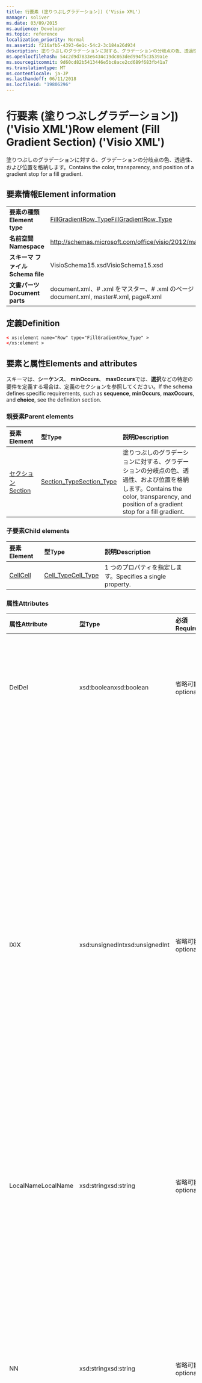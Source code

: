 ```yaml
---
title: 行要素 (塗りつぶしグラデーション]) ('Visio XML')
manager: soliver
ms.date: 03/09/2015
ms.audience: Developer
ms.topic: reference
localization_priority: Normal
ms.assetid: f216afb5-4393-6e1c-54c2-3c184a26d934
description: 塗りつぶしのグラデーションに対する、グラデーションの分岐点の色、透過性、および位置を格納します。
ms.openlocfilehash: 54c2d9d7833e6434c19dc863ded994f5c3539a1e
ms.sourcegitcommit: 9d60cd82b5413446e5bc8ace2cd689f683fb41a7
ms.translationtype: MT
ms.contentlocale: ja-JP
ms.lasthandoff: 06/11/2018
ms.locfileid: "19806296"
---
```

# <a name="row-element-fill-gradient-section-visio-xml"></a><span data-ttu-id="5dcd1-103">行要素 (塗りつぶしグラデーション]) ('Visio XML')</span><span class="sxs-lookup"><span data-stu-id="5dcd1-103">Row element (Fill Gradient Section) ('Visio XML')</span></span>

<span data-ttu-id="5dcd1-104">塗りつぶしのグラデーションに対する、グラデーションの分岐点の色、透過性、および位置を格納します。</span><span class="sxs-lookup"><span data-stu-id="5dcd1-104">Contains the color, transparency, and position of a gradient stop for a fill gradient.</span></span>
  
## <a name="element-information"></a><span data-ttu-id="5dcd1-105">要素情報</span><span class="sxs-lookup"><span data-stu-id="5dcd1-105">Element information</span></span>

|||
|:-----|:-----|
|<span data-ttu-id="5dcd1-106">**要素の種類**</span><span class="sxs-lookup"><span data-stu-id="5dcd1-106">**Element type**</span></span> <br/> |[<span data-ttu-id="5dcd1-107">FillGradientRow_Type</span><span class="sxs-lookup"><span data-stu-id="5dcd1-107">FillGradientRow_Type</span></span>](fillgradientrow_type-complextypevisio-xml.md) <br/> |
|<span data-ttu-id="5dcd1-108">**名前空間**</span><span class="sxs-lookup"><span data-stu-id="5dcd1-108">**Namespace**</span></span> <br/> |http://schemas.microsoft.com/office/visio/2012/main  <br/> |
|<span data-ttu-id="5dcd1-109">**スキーマ ファイル**</span><span class="sxs-lookup"><span data-stu-id="5dcd1-109">**Schema file**</span></span> <br/> |<span data-ttu-id="5dcd1-110">VisioSchema15.xsd</span><span class="sxs-lookup"><span data-stu-id="5dcd1-110">VisioSchema15.xsd</span></span>  <br/> |
|<span data-ttu-id="5dcd1-111">**文書パーツ**</span><span class="sxs-lookup"><span data-stu-id="5dcd1-111">**Document parts**</span></span> <br/> |<span data-ttu-id="5dcd1-112">document.xml、# .xml をマスター、# .xml のページ</span><span class="sxs-lookup"><span data-stu-id="5dcd1-112">document.xml, master#.xml, page#.xml</span></span>  <br/> |
   
## <a name="definition"></a><span data-ttu-id="5dcd1-113">定義</span><span class="sxs-lookup"><span data-stu-id="5dcd1-113">Definition</span></span>

```XML
< xs:element name="Row" type="FillGradientRow_Type" >
</xs:element >
```

## <a name="elements-and-attributes"></a><span data-ttu-id="5dcd1-114">要素と属性</span><span class="sxs-lookup"><span data-stu-id="5dcd1-114">Elements and attributes</span></span>

<span data-ttu-id="5dcd1-115">スキーマは、**シーケンス**、 **minOccurs**、 **maxOccurs**では、**選択**などの特定の要件を定義する場合は、定義のセクションを参照してください。</span><span class="sxs-lookup"><span data-stu-id="5dcd1-115">If the schema defines specific requirements, such as **sequence**, **minOccurs**, **maxOccurs**, and **choice**, see the definition section.</span></span> 
  
### <a name="parent-elements"></a><span data-ttu-id="5dcd1-116">親要素</span><span class="sxs-lookup"><span data-stu-id="5dcd1-116">Parent elements</span></span>

|<span data-ttu-id="5dcd1-117">**要素**</span><span class="sxs-lookup"><span data-stu-id="5dcd1-117">**Element**</span></span>|<span data-ttu-id="5dcd1-118">**型**</span><span class="sxs-lookup"><span data-stu-id="5dcd1-118">**Type**</span></span>|<span data-ttu-id="5dcd1-119">**説明**</span><span class="sxs-lookup"><span data-stu-id="5dcd1-119">**Description**</span></span>|
|:-----|:-----|:-----|
|[<span data-ttu-id="5dcd1-120">セクション</span><span class="sxs-lookup"><span data-stu-id="5dcd1-120">Section</span></span>](section-element-sheet_type-complextypevisio-xml.md) <br/> |[<span data-ttu-id="5dcd1-121">Section_Type</span><span class="sxs-lookup"><span data-stu-id="5dcd1-121">Section_Type</span></span>](section_type-complextypevisio-xml.md) <br/> |<span data-ttu-id="5dcd1-122">塗りつぶしのグラデーションに対する、グラデーションの分岐点の色、透過性、および位置を格納します。</span><span class="sxs-lookup"><span data-stu-id="5dcd1-122">Contains the color, transparency, and position of a gradient stop for a fill gradient.</span></span>  <br/> |
   
### <a name="child-elements"></a><span data-ttu-id="5dcd1-123">子要素</span><span class="sxs-lookup"><span data-stu-id="5dcd1-123">Child elements</span></span>

|<span data-ttu-id="5dcd1-124">**要素**</span><span class="sxs-lookup"><span data-stu-id="5dcd1-124">**Element**</span></span>|<span data-ttu-id="5dcd1-125">**型**</span><span class="sxs-lookup"><span data-stu-id="5dcd1-125">**Type**</span></span>|<span data-ttu-id="5dcd1-126">**説明**</span><span class="sxs-lookup"><span data-stu-id="5dcd1-126">**Description**</span></span>|
|:-----|:-----|:-----|
|[<span data-ttu-id="5dcd1-127">Cell</span><span class="sxs-lookup"><span data-stu-id="5dcd1-127">Cell</span></span>](cell-element-fill-gradient-sectionvisio-xml.md) <br/> |[<span data-ttu-id="5dcd1-128">Cell_Type</span><span class="sxs-lookup"><span data-stu-id="5dcd1-128">Cell_Type</span></span>](cell_type-complextypevisio-xml.md) <br/> |<span data-ttu-id="5dcd1-129">1 つのプロパティを指定します。</span><span class="sxs-lookup"><span data-stu-id="5dcd1-129">Specifies a single property.</span></span>  <br/> |
   
### <a name="attributes"></a><span data-ttu-id="5dcd1-130">属性</span><span class="sxs-lookup"><span data-stu-id="5dcd1-130">Attributes</span></span>

|<span data-ttu-id="5dcd1-131">**属性**</span><span class="sxs-lookup"><span data-stu-id="5dcd1-131">**Attribute**</span></span>|<span data-ttu-id="5dcd1-132">**型**</span><span class="sxs-lookup"><span data-stu-id="5dcd1-132">**Type**</span></span>|<span data-ttu-id="5dcd1-133">**必須**</span><span class="sxs-lookup"><span data-stu-id="5dcd1-133">**Required**</span></span>|<span data-ttu-id="5dcd1-134">**説明**</span><span class="sxs-lookup"><span data-stu-id="5dcd1-134">**Description**</span></span>|<span data-ttu-id="5dcd1-135">**使用可能な値**</span><span class="sxs-lookup"><span data-stu-id="5dcd1-135">**Possible values**</span></span>|
|:-----|:-----|:-----|:-----|:-----|
|<span data-ttu-id="5dcd1-136">Del</span><span class="sxs-lookup"><span data-stu-id="5dcd1-136">Del</span></span>  <br/> |<span data-ttu-id="5dcd1-137">xsd:boolean</span><span class="sxs-lookup"><span data-stu-id="5dcd1-137">xsd:boolean</span></span>  <br/> |<span data-ttu-id="5dcd1-138">省略可能</span><span class="sxs-lookup"><span data-stu-id="5dcd1-138">optional</span></span>  <br/> |<span data-ttu-id="5dcd1-139">マスター シェイプから継承される行が削除されたかどうかを指定します。</span><span class="sxs-lookup"><span data-stu-id="5dcd1-139">Specifies whether a row that would otherwise be inherited from a master shape has been deleted.</span></span>  <br/> |<span data-ttu-id="5dcd1-140">Xsd:boolean の値を入力します。</span><span class="sxs-lookup"><span data-stu-id="5dcd1-140">Values of the xsd:boolean type.</span></span>  <br/> |
|<span data-ttu-id="5dcd1-141">IX</span><span class="sxs-lookup"><span data-stu-id="5dcd1-141">IX</span></span>  <br/> |<span data-ttu-id="5dcd1-142">xsd:unsignedInt</span><span class="sxs-lookup"><span data-stu-id="5dcd1-142">xsd:unsignedInt</span></span>  <br/> |<span data-ttu-id="5dcd1-143">省略可能</span><span class="sxs-lookup"><span data-stu-id="5dcd1-143">optional</span></span>  <br/> |<span data-ttu-id="5dcd1-144">1 から始まる行の識別子を指定します。</span><span class="sxs-lookup"><span data-stu-id="5dcd1-144">Specifies the one-based identifier for the row.</span></span> <span data-ttu-id="5dcd1-145">特有である必要があり、同じセクションの他の識別子を超える。IX 属性は、文字、接続、フィールド、FillGradient、ジオメトリ、レイヤー、LineGradient、段落、校閲者、自由、およびタブのセクションでのみ使用します。</span><span class="sxs-lookup"><span data-stu-id="5dcd1-145">It should be unqiue and greater than other identifiers in the same section.The IX attribute is only used for the Character, Connection, Field, FillGradient, Geometry, Layer, LineGradient, Paragraph, Reviewer, Scratch, and Tabs sections.</span></span> <span data-ttu-id="5dcd1-146">行は、IX または N の属性の 1 つだけ配置できます。</span><span class="sxs-lookup"><span data-stu-id="5dcd1-146">A row can only have one of the IX or N attributes.</span></span>  <br/> |<span data-ttu-id="5dcd1-147">Xsd:unsignedInt の値を入力します。</span><span class="sxs-lookup"><span data-stu-id="5dcd1-147">Values of the xsd:unsignedInt type.</span></span>  <br/> |
|<span data-ttu-id="5dcd1-148">LocalName</span><span class="sxs-lookup"><span data-stu-id="5dcd1-148">LocalName</span></span>  <br/> |<span data-ttu-id="5dcd1-149">xsd:string</span><span class="sxs-lookup"><span data-stu-id="5dcd1-149">xsd:string</span></span>  <br/> |<span data-ttu-id="5dcd1-150">省略可能</span><span class="sxs-lookup"><span data-stu-id="5dcd1-150">optional</span></span>  <br/> |<span data-ttu-id="5dcd1-151">行の一意の言語に依存する名前を指定します。</span><span class="sxs-lookup"><span data-stu-id="5dcd1-151">Specifies the unique language-dependent name of the row.</span></span>  <br/> |<span data-ttu-id="5dcd1-152">Xsd:string の値を入力します。</span><span class="sxs-lookup"><span data-stu-id="5dcd1-152">Values of the xsd:string type.</span></span>  <br/> |
|<span data-ttu-id="5dcd1-153">N</span><span class="sxs-lookup"><span data-stu-id="5dcd1-153">N</span></span>  <br/> |<span data-ttu-id="5dcd1-154">xsd:string</span><span class="sxs-lookup"><span data-stu-id="5dcd1-154">xsd:string</span></span>  <br/> |<span data-ttu-id="5dcd1-155">省略可能</span><span class="sxs-lookup"><span data-stu-id="5dcd1-155">optional</span></span>  <br/> |<span data-ttu-id="5dcd1-156">行の一意の言語に依存しない名前を指定します。N 属性は、ユーザー、プロパティ、動作、コントロール、接続、ハイパーリンク、および ActionTag のセクションでのみ使用します。</span><span class="sxs-lookup"><span data-stu-id="5dcd1-156">Specifies the unique language-independent name of the row.The N attribute is only used for the User, Property, Actions, Control, Connection, Hyperlink, and ActionTag sections.</span></span> <span data-ttu-id="5dcd1-157">行は、IX または N の属性の 1 つだけ配置できます。</span><span class="sxs-lookup"><span data-stu-id="5dcd1-157">A row can only have one of the IX or N attributes.</span></span>  <br/> |<span data-ttu-id="5dcd1-158">Xsd:string の値を入力します。</span><span class="sxs-lookup"><span data-stu-id="5dcd1-158">Values of the xsd:string type.</span></span>  <br/> |
|<span data-ttu-id="5dcd1-159">SV 要素</span><span class="sxs-lookup"><span data-stu-id="5dcd1-159">T</span></span>  <br/> |<span data-ttu-id="5dcd1-160">xsd:string</span><span class="sxs-lookup"><span data-stu-id="5dcd1-160">xsd:string</span></span>  <br/> |<span data-ttu-id="5dcd1-161">省略可能</span><span class="sxs-lookup"><span data-stu-id="5dcd1-161">optional</span></span>  <br/> |<span data-ttu-id="5dcd1-162">行によって表され、ジオメトリの視覚エフェクトで使用される幾何学的なパスの種類を指定します。</span><span class="sxs-lookup"><span data-stu-id="5dcd1-162">Specifies the type of the geometric path represented by the row and used in geometry visualization.</span></span> <span data-ttu-id="5dcd1-163">T 属性は、[Geometry] セクションでのみ使用します。</span><span class="sxs-lookup"><span data-stu-id="5dcd1-163">The T attribute is only used for the Geometry section.</span></span>  <br/> |<span data-ttu-id="5dcd1-164">Xsd:string の値を入力します。</span><span class="sxs-lookup"><span data-stu-id="5dcd1-164">Values of the xsd:string type.</span></span>  <br/> |
   

